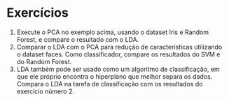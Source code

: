 # Exercícios

1. Execute o PCA no exemplo acima, usando o dataset Iris e Random Forest, e compare o resultado com o LDA.
1. Comparar o LDA com o PCA para redução de características utilizando o dataset faces. Como classificador, compare os resultados do SVM e do Random Forest.
1. LDA também pode ser usado como um algoritmo de classificação, em que ele próprio encontra o hiperplano que melhor separa os dados. Compara o LDA na tarefa de classificação com os resultados do exercício número 2.
